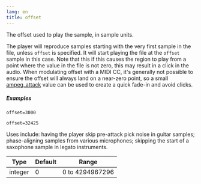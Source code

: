 ```yaml
---
lang: en
title: offset
---
```

The offset used to play the sample, in sample units.

The player will reproduce samples starting with the very first sample in the file,
unless `offset` is specified. It will start playing the file at the `offset`
sample in this case. Note that this if this causes the region to play from a point
where the value in the file is not zero, this may result in a click in the audio.
When modulating offset with a MIDI CC, it's generally not possible to ensure the
offset will always land on a near-zero point, so a small [ampeg_attack]((eg_type)_attack)
value can be used to create a quick fade-in and avoid clicks.

##### Examples

```
offset=3000

offset=32425
```

Uses include: having the player skip pre-attack pick noise in guitar samples;
phase-aligning samples from various microphones; skipping the start of a
saxophone sample in legato instruments.

| Type    | Default | Range           |
| ---     | ---     | ---             |
| integer | 0       | 0 to 4294967296 |
